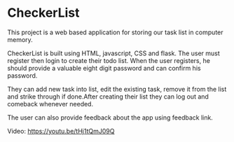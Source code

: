 # CheckerList

This project is a web based application for storing our task list in computer memory.

CheckerList is built using HTML, javascript, CSS and flask. The user must register then login to create their todo list. When the user registers, he should provide a valuable eight digit password and can confirm his password.

They can add new task into list, edit the existing task, remove it from the list and strike through if done.After creating their list they can log out and comeback whenever needed.

The user can also provide feedback about the app using feedback link.

Video: https://youtu.be/tHj1tQmJ09Q
